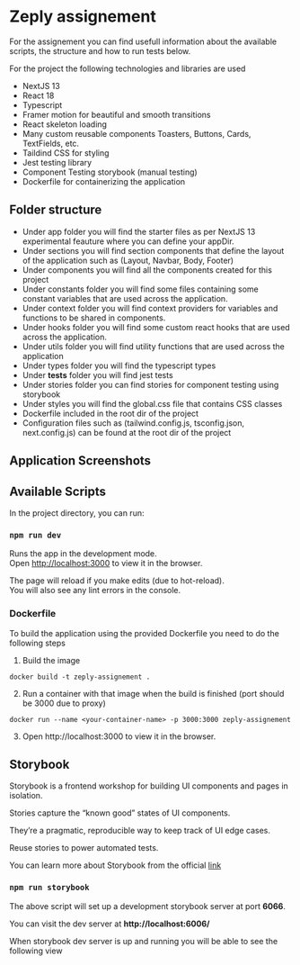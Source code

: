 # Zeply assignement

For the assignement you can find usefull information about the available scripts, the structure and how to run tests below.

For the project the following technologies and libraries are used

- NextJS 13
- React 18
- Typescript
- Framer motion for beautiful and smooth transitions
- React skeleton loading
- Many custom reusable components Toasters, Buttons, Cards, TextFields, etc.
- Taildind CSS for styling
- Jest testing library
- Component Testing storybook (manual testing)
- Dockerfile for containerizing the application

## Folder structure

- Under app folder you will find the starter files as per NextJS 13 experimental feauture where you can define your appDir.
- Under sections you will find section components that define the layout of the application such as (Layout, Navbar, Body, Footer)
- Under components you will find all the components created for this project
- Under constants folder you will find some files containing some constant variables that are used across the application.
- Under context folder you will find context providers for variables and functions to be shared in components.
- Under hooks folder you will find some custom react hooks that are used across the application.
- Under utils folder you will find utility functions that are used across the application
- Under types folder you will find the typescript types
- Under **tests** folder you will find jest tests
- Under stories folder you can find stories for component testing using storybook
- Under styles you will find the global.css file that contains CSS classes
- Dockerfile included in the root dir of the project
- Configuration files such as (tailwind.config.js, tsconfig.json, next.config.js) can be found at the root dir of the project

## Application Screenshots

## Available Scripts

In the project directory, you can run:

### `npm run dev`

Runs the app in the development mode.\
Open [http://localhost:3000](http://localhost:3000) to view it in the browser.

The page will reload if you make edits (due to hot-reload).\
You will also see any lint errors in the console.

### Dockerfile

To build the application using the provided Dockerfile you need to do the following steps

1. Build the image

```
docker build -t zeply-assignement .
```

2. Run a container with that image when the build is finished (port should be 3000 due to proxy)

```
docker run --name <your-container-name> -p 3000:3000 zeply-assignement
```

3. Open http://localhost:3000 to view it in the browser.

## Storybook

Storybook is a frontend workshop for building UI components and pages in isolation.

Stories capture the “known good” states of UI components.

They’re a pragmatic, reproducible way to keep track of UI edge cases.

Reuse stories to power automated tests.

You can learn more about Storybook from the official [link](https://storybook.js.org/)

### `npm run storybook`

The above script will set up a development storybook server at port **6066**.

You can visit the dev server at **http://localhost:6006/**

When storybook dev server is up and running you will be able to see the following view
